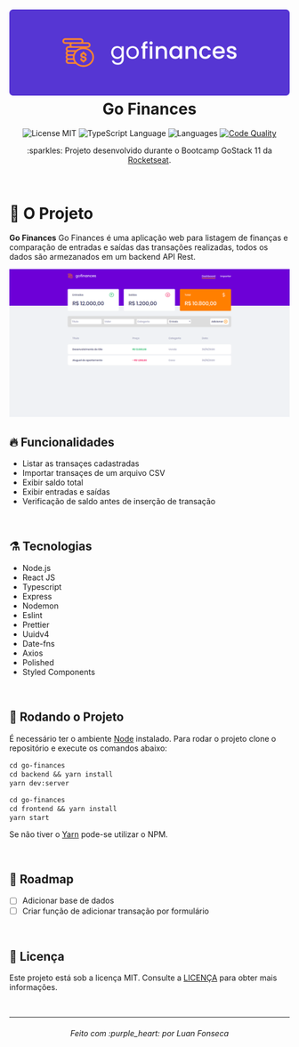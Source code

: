 <h1 align="center">
  <img alt="Go Finances" src="https://raw.githubusercontent.com/luanfonsecap/go-finances/7b005665469bea9f5a4d8697c5591373bd6843cc/assets/logo.svg" />
  <br>
  Go Finances
</h1>

<p align="center">
 
   <img alt="License MIT" src="https://img.shields.io/badge/license-MIT-orange">
  
  <img alt="TypeScript Language" src="https://img.shields.io/badge/typescript-78%25-orange">
  
  <img alt="Languages" src="https://img.shields.io/badge/languages-2-orange">
  
  <a href="https://app.codacy.com/manual/luanfonsecap/go-finances/dashboard">
    <img alt="Code Quality" src="https://api.codacy.com/project/badge/Grade/476dcda07b5d4cb2a49d1a92e2f94a03" />
  </a>
 
  <br>
  
  <p align="center">
    :sparkles: Projeto desenvolvido durante o Bootcamp GoStack 11 da <a href="https://github.com/Rocketseat">Rocketseat</a>.
  </p>
  <br>
</p>


# :muscle: O Projeto

**Go Finances** Go Finances é uma aplicação web para listagem de finanças e comparação de entradas e saídas das transações realizadas, todos os dados são armezanados em um backend API Rest.

<img alt="Example" src="https://github.com/luanfonsecap/go-finances/blob/master/assets/dashboard.png?raw=true"/> 

<br>

## :fire: Funcionalidades

- Listar as transaçes cadastradas
- Importar transaçes de um arquivo CSV
- Exibir saldo total
- Exibir entradas e saídas
- Verificação de saldo antes de inserção de transação

<br>

## ⚗️ Tecnologias

- Node.js
- React JS
- Typescript
- Express 
- Nodemon
- Eslint
- Prettier
- Uuidv4
- Date-fns
- Axios
- Polished
- Styled Components

<br>

## :rocket: Rodando o Projeto

É necessário ter o ambiente [Node](https://nodejs.org/en/download/) instalado.
Para rodar o projeto clone o repositório e execute os comandos abaixo:

```
cd go-finances 
cd backend && yarn install
yarn dev:server
```

```
cd go-finances 
cd frontend && yarn install
yarn start
```
Se não tiver o [Yarn](https://yarnpkg.com/) pode-se utilizar o NPM.

<br>

## :bicyclist: Roadmap

- [ ] Adicionar base de dados 
- [ ] Criar função de adicionar transação por formulário

<br>

## :pencil: Licença

Este projeto está sob a licença MIT. Consulte a [LICENÇA](https://github.com/luanfonsecap/go-finances/blob/master/LICENSE) para obter mais informações.

<br>

---

<h6 align="center">
	Feito com :purple_heart: por Luan Fonseca
</h6>
